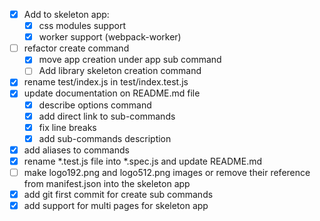 - [X] Add to skeleton app:
  - [X] css modules support
  - [X] worker support (webpack-worker)
- [ ] refactor create command
  - [X] move app creation under app sub command
  - [ ] Add library skeleton creation command
- [X] rename test/index.js in test/index.test.js
- [X] update documentation on README.md file
  - [X] describe options command
  - [X] add direct link to sub-commands
  - [X] fix line breaks
  - [X] add sub-commands description
- [X] add aliases to commands
- [X] rename *.test.js file into *.spec.js and update README.md
- [ ] make logo192.png and logo512.png images or remove their reference from manifest.json into the skeleton app
- [X] add git first commit for create sub commands
- [X] add support for multi pages for skeleton app